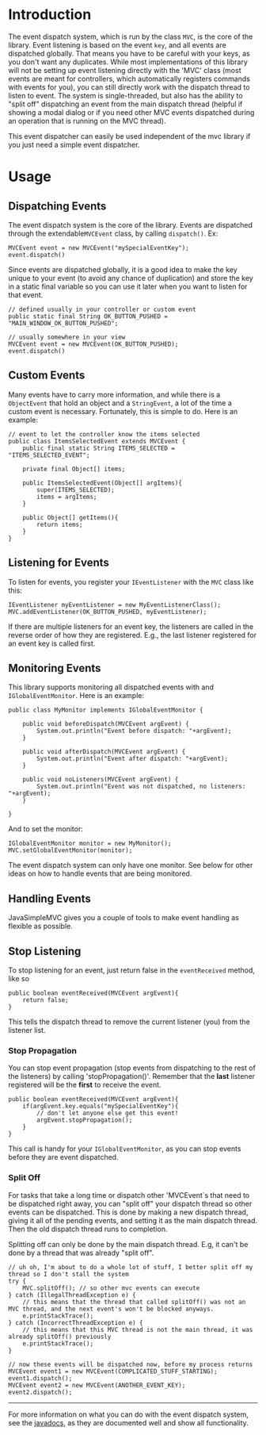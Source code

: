 # Introduction #

The event dispatch system, which is run by the class `MVC`, is the core of the library.  Event listening is based on the event `key`, and all events are dispatched globally.  That means you have to be careful with your keys, as you don't want any duplicates.  While most implementations of this library will not be setting up event listening directly with the 'MVC' class (most events are meant for controllers, which automatically registers commands with events for you), you can still directly work with the dispatch thread to listen to event.  The system is single-threaded, but also has the ability to "split off" dispatching an event from the main dispatch thread (helpful if showing a modal dialog or if you need other MVC events dispatched during an operation that is running on the MVC thread).

This event dispatcher can easily be used independent of the mvc library if you just need a simple event dispatcher.

# Usage #
## Dispatching Events ##
The event dispatch system is the core of the library.  Events are dispatched through the extendable`MVCEvent` class, by calling `dispatch()`.  Ex:

```
MVCEvent event = new MVCEvent("mySpecialEventKey");
event.dispatch()
```
Since events are dispatched globally, it is a good idea to make the key unique to your event (to avoid any chance of duplication) and store the key in a static final variable so you can use it later when you want to listen for that event.
```
// defined usually in your controller or custom event
public static final String OK_BUTTON_PUSHED = "MAIN_WINDOW_OK_BUTTON_PUSHED";

// usually somewhere in your view
MVCEvent event = new MVCEvent(OK_BUTTON_PUSHED);
event.dispatch()
```

## Custom Events ##
Many events have to carry more information, and while there is a `ObjectEvent` that hold an object and a `StringEvent`, a lot of the time a custom event is necessary.  Fortunately, this is simple to do.  Here is an example:
```
// event to let the controller know the items selected
public class ItemsSelectedEvent extends MVCEvent {
	public final static String ITEMS_SELECTED = "ITEMS_SELECTED_EVENT";

	private final Object[] items;

	public ItemsSelectedEvent(Object[] argItems){
		super(ITEMS_SELECTED);
		items = argItems;
	}

	public Object[] getItems(){
		return items;
	}
}
```


## Listening for Events ##
To listen for events, you register your `IEventListener` with the `MVC` class like this:
```
IEventListener myEventListener = new MyEventListenerClass();
MVC.addEventListener(OK_BUTTON_PUSHED, myEventListener);
```
If there are multiple listeners for an event key, the listeners are called in the reverse order of how they are registered.  E.g., the last listener registered for an event key is called first.

## Monitoring Events ##
This library supports monitoring all dispatched events with and `IGlobalEventMonitor`.  Here is an example:
```
public class MyMonitor implements IGlobalEventMonitor {
	
	public void beforeDispatch(MVCEvent argEvent) {
		System.out.println("Event before dispatch: "+argEvent);
	}

	public void afterDispatch(MVCEvent argEvent) {
		System.out.println("Event after dispatch: "+argEvent);
	}
	
	public void noListeners(MVCEvent argEvent) {
		System.out.println("Event was not dispatched, no listeners: "+argEvent);
	}
	
}
```
And to set the monitor:
```
IGlobalEventMonitor monitor = new MyMonitor();
MVC.setGlobalEventMonitor(monitor);
```
The event dispatch system can only have one monitor.  See below for other ideas on how to handle events that are being monitored.

## Handling Events ##
JavaSimpleMVC gives you a couple of tools to make event handling as flexible as possible.

## Stop Listening ##
To stop listening for an event, just return false in the `eventReceived` method, like so
```
public boolean eventReceived(MVCEvent argEvent){
	return false;
}
```
This tells the dispatch thread to remove the current listener (you) from the listener list.

### Stop Propagation ###
You can stop event propagation (stop events from dispatching to the rest of the listeners) by calling 'stopPropagation()'.  Remember that the **last** listener registered will be the **first** to receive the event.
```
public boolean eventReceived(MVCEvent argEvent){
	if(argEvent.key.equals("mySpecialEventKey"){
		// don't let anyone else get this event!
		argEvent.stopPropagation();
	}
}
```
This call is handy for your `IGlobalEventMonitor`, as you can stop events before they are event dispatched.

### Split Off ###
For tasks that take a long time or dispatch other 'MVCEvent`s that need to be dispatched right away, you can "split off" your dispatch thread so other events can be dispatched.  This is done by making a new dispatch thread, giving it all of the pending events, and setting it as the main dispatch thread.  Then the old dispatch thread runs to completion.

Splitting off can only be done by the main dispatch thread.  E.g, it can't be done by a thread that was already "split off".

```
// uh oh, I'm about to do a whole lot of stuff, I better split off my thread so I don't stall the system
try {
	MVC.splitOff(); // so other mvc events can execute
} catch (IllegalThreadException e) {
	// this means that the thread that called splitOff() was not an MVC thread, and the next event's won't be blocked anyways.
	e.printStackTrace();
} catch (IncorrectThreadException e) {
	// this means that this MVC thread is not the main thread, it was already splitOff() previously
	e.printStackTrace();
}

// now these events will be dispatched now, before my process returns
MVCEvent event1 = new MVCEvent(COMPLICATED_STUFF_STARTING);
event1.dispatch();
MVCEvent event2 = new MVCEvent(ANOTHER_EVENT_KEY);
event2.dispatch();
```

---

For more information on what you can do with the event dispatch system, see the [javadocs](http://www.dmurph.com/javasimplemvc/index.html), as they are documented well and show all functionality.